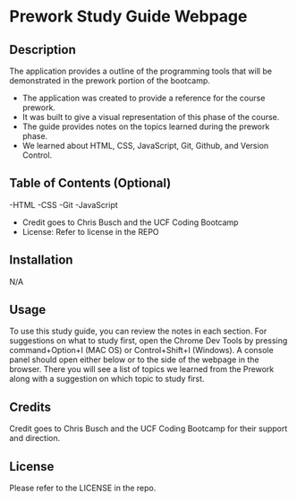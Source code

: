 # Prework Study Guide Webpage

## Description

The application provides a outline of the programming tools that will be demonstrated in the prework portion of the bootcamp.

- The application was created to provide a reference for the course prework.
- It was built to give a visual representation of this phase of the course.
- The guide provides notes on the topics learned during the prework phase.
- We learned about HTML, CSS, JavaScript, Git, Github, and Version Control.

## Table of Contents (Optional)

-HTML
-CSS
-Git
-JavaScript

- Credit goes to Chris Busch and the UCF Coding Bootcamp
- License: Refer to license in the REPO

## Installation

N/A

## Usage

To use this study guide, you can review the notes in each section.  For suggestions on what to study first, open the Chrome Dev Tools by pressing command+Option+I (MAC OS) or Control+Shift+I (Windows).  A console panel should open either below or to the side of the webpage in the browser.  There you will see a  list of topics we learned from the Prework along with a suggestion on which topic to study first.

## Credits

Credit goes to Chris Busch and the UCF Coding Bootcamp for their support and direction.

## License

Please refer to the LICENSE in the repo.


